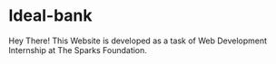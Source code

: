 # Ideal-bank
Hey There!
This Website is developed as a task of Web Development Internship at The Sparks Foundation.
